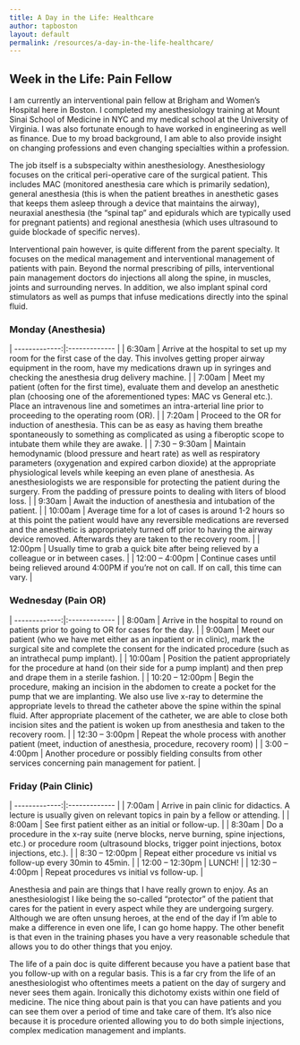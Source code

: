 ```yaml
---
title: A Day in the Life: Healthcare
author: tapboston
layout: default
permalink: /resources/a-day-in-the-life-healthcare/
---
```


<h2><strong>Week in the Life: Pain Fellow</strong></h2>
I am currently an interventional pain fellow at Brigham and Women’s Hospital here in Boston. I completed my anesthesiology training at Mount Sinai School of Medicine in NYC and my medical school at the University of Virginia. I was also fortunate enough to have worked in engineering as well as finance. Due to my broad background, I am able to also provide insight on changing professions and even changing specialties within a profession.

The job itself is a subspecialty within anesthesiology. Anesthesiology focuses on the critical peri-operative care of the surgical patient. This includes MAC (monitored anesthesia care which is primarily sedation), general anesthesia (this is when the patient breathes in anesthetic gases that keeps them asleep through a device that maintains the airway), neuraxial anesthesia (the “spinal tap” and epidurals which are typically used for pregnant patients) and regional anesthesia (which uses ultrasound to guide blockade of specific nerves).

Interventional pain however, is quite different from the parent specialty. It focuses on the medical management and interventional management of patients with pain. Beyond the normal prescribing of pills, interventional pain management doctors do injections all along the spine, in muscles, joints and surrounding nerves. In addition, we also implant spinal cord stimulators as well as pumps that infuse medications directly into the spinal fluid.

<h3><strong>Monday </strong><strong>(Anesthesia)</strong></h3>

| -------------:|:------------- |
| 6:30am |  Arrive at the hospital to set up my room for the first case of the day. This involves getting proper airway equipment in the room, have my medications drawn up in syringes and checking the anesthesia drug delivery machine. |
| 7:00am |  Meet my patient (often for the first time), evaluate them and develop an anesthetic plan (choosing one of the aforementioned types: MAC vs General etc.). Place an intravenous line and sometimes an intra-arterial line prior to proceeding to the operating room (OR). |
| 7:20am |  Proceed to the OR for induction of anesthesia. This can be as easy as having them breathe spontaneously to something as complicated as using a fiberoptic scope to intubate them while they are awake. |
| <nobr>7:30 – 9:30am</nobr> |  Maintain hemodynamic (blood pressure and heart rate) as well as respiratory parameters (oxygenation and expired carbon dioxide) at the appropriate physiological levels while keeping an even plane of anesthesia. As anesthesiologists we are responsible for protecting the patient during the surgery. From the padding of pressure points to dealing with liters of blood loss. |
| 9:30am |  Await the induction of anesthesia and intubation of the patient. |
| 10:00am |  Average time for a lot of cases is around 1-2 hours so at this point the patient would have any reversible medications are reversed and the anesthetic is appropriately turned off prior to having the airway device removed. Afterwards they are taken to the recovery room. |
| 12:00pm |  Usually time to grab a quick bite after being relieved by a colleague or in between cases. |
| 12:00 – 4:00pm |  Continue cases until being relieved around 4:00PM if you’re not on call. If on call, this time can vary. |

<h3><strong>Wednesday </strong><strong>(Pain OR)</strong></h3>

| -------------:|:------------- |
| 8:00am |  Arrive in the hospital to round on patients prior to going to OR for cases for the day. |
| 9:00am |  Meet our patient (who we have met either as an inpatient or in clinic), mark the surgical site and complete the consent for the indicated procedure (such as an intrathecal pump implant). |
| 10:00am |  Position the patient appropriately for the procedure at hand (on their side for a pump implant) and then prep and drape them in a sterile fashion. |
| <nobr>10:20 – 12:00pm</nobr> |  Begin the procedure, making an incision in the abdomen to create a pocket for the pump that we are implanting. We also use live x-ray to determine the appropriate levels to thread the catheter above the spine within the spinal fluid. After appropriate placement of the catheter, we are able to close both incision sites and the patient is woken up from anesthesia and taken to the recovery room. |
| 12:30 – 3:00pm |  Repeat the whole process with another patient (meet, induction of anesthesia, procedure, recovery room) |
| 3:00 – 4:00pm |  Another procedure or possibly fielding consults from other services concerning pain management for patient. |

<h3><strong>Friday </strong><strong>(Pain Clinic)</strong></h3>

| -------------:|:------------- |
| 7:00am |  Arrive in pain clinic for didactics. A lecture is usually given on relevant topics in pain by a fellow or attending. |
| 8:00am |  See first patient either as an initial or follow-up. |
| 8:30am |  Do a procedure in the x-ray suite (nerve blocks, nerve burning, spine injections, etc.) or procedure room (ultrasound blocks, trigger point injections, botox injections, etc.). |
| 8:30 – 12:00pm |  Repeat either procedure vs initial vs follow-up every 30min to 45min. |
| <nobr>12:00 – 12:30pm</nobr> |  LUNCH! |
| 12:30 – 4:00pm |  Repeat procedures vs initial vs follow-up. |

Anesthesia and pain are things that I have really grown to enjoy. As an anesthesiologist I like being the so-called “protector” of the patient that cares for the patient in every aspect while they are undergoing surgery. Although we are often unsung heroes, at the end of the day if I’m able to make a difference in even one life, I can go home happy. The other benefit is that even in the training phases you have a very reasonable schedule that allows you to do other things that you enjoy.

The life of a pain doc is quite different because you have a patient base that you follow-up with on a regular basis. This is a far cry from the life of an anesthesiologist who oftentimes meets a patient on the day of surgery and never sees them again. Ironically this dichotomy exists within one field of medicine. The nice thing about pain is that you can have patients and you can see them over a period of time and take care of them. It’s also nice because it is procedure oriented allowing you to do both simple injections, complex medication management and implants.